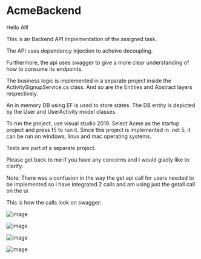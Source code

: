 # AcmeBackend

Hello All!

This is an Backend API implementation of the assigned task.

The API uses dependency injection to acheive decoupling.

Furthermore, the api uses swagger to give a more clear understanding of how to consume its endpoints.

The business logic is implemented in a separate project inside the ActivitySignupService.cs class. And so are the Entities and Abstract layers respectively.

An in memory DB using EF is used to store states. The DB entity is depicted by the User and UserActivity model classes.

To run the project, use visual studio 2019. Select Acme as the startup project and press f5 to run it.
Since this project is implemented in .net 5, it can be run on windows, linux and mac operating systems.

Tests are part of a separate project.

Please get back to me if you have any concerns and I would gladly like to clarify.

Note: There was a confusion in the way the get api call for users needed to be implemented so i have integrated 2 calls and am using just the getall call on the ui

This is how the calls look on swagger:

![image](https://user-images.githubusercontent.com/18323824/158108813-8eb92df0-d155-475d-844e-9c4d137cb432.png)

![image](https://user-images.githubusercontent.com/18323824/158108836-795ff6d9-4d34-49cb-941b-dba363689b3d.png)

![image](https://user-images.githubusercontent.com/18323824/158108869-48576b46-8999-49c3-ad24-61deefd6fd14.png)

![image](https://user-images.githubusercontent.com/18323824/158109070-4b37f99f-7ea6-4d29-86f3-c783187543d5.png)

